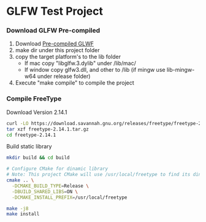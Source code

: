# GLFW Test Project


### Download GLFW Pre-compiled

1. Download [Pre-compiled GLWF](https://www.glfw.org/download.html)
2. make dir under this project folder
3. copy the target platform's to the lib folder
    * If mac copy "libglfw.3.dylib" under /lib/mac/
    * If window copy glfw3.dll, and other to /lib (if mingw use lib-mingw-w64 under release folder)
4. Execute "make compile" to compile the project

### Compile FreeType

Download Version 2.14.1
```bash
curl -LO https://download.savannah.gnu.org/releases/freetype/freetype-2.14.1.tar.gz
tar xzf freetype-2.14.1.tar.gz
cd freetype-2.14.1
```

Build static library
```bash
mkdir build && cd build

# Configure CMake for dinamic library
# Note: This project CMake will use /usr/local/freetype to find its dinamic lib, the path need to be exactly the same
cmake .. \
  -DCMAKE_BUILD_TYPE=Release \
  -DBUILD_SHARED_LIBS=ON \
  -DCMAKE_INSTALL_PREFIX=/usr/local/freetype

make -j8
make install
```

